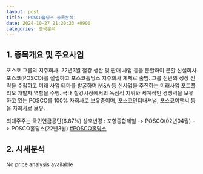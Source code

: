 ```yaml
---
layout: post
title: 'POSCO홀딩스 종목분석'
date: 2024-10-27 21:20:23 +0900
categories: 종목분석
---
```


## 1. 종목개요 및 주요사업

포스코 그룹의 지주회사. 22년3월 철강 생산 및 판매 사업 등을 분할하여 분할 신설회사 포스코(POSCO)를 설립하고 포스코홀딩스 지주회사 체제로 출범. 그룹 전반의 성장 전략을 수립하고 미래 사업 테마를 발굴하며 M&A 등 신사업을 추진하는 미래사업 포트폴리오 개발자 역할을 수행. 국내 철강시장에서의 독점적 지위와 세계적인 경쟁력을 보유하고 있는 POSCO를 100% 자회사로 보유중이며, 포스코인터내셔널, 포스코이앤씨 등을 자회사로 보유.

최대주주는 국민연금공단(6.87%) 상호변경 : 포항종합제철 -> POSCO(02년04월) -> POSCO홀딩스(22년3월)
[#POSCO홀딩스](#)

## 2. 시세분석

No price analysis available
